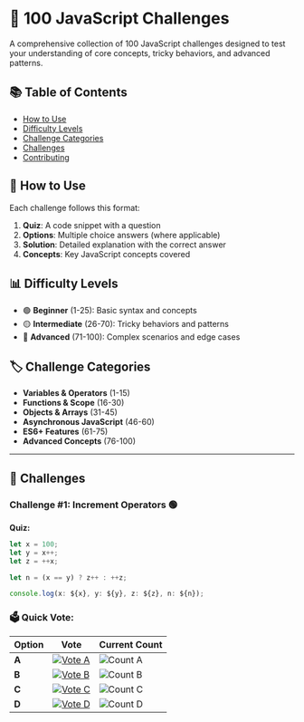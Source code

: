 # 🚀 100 JavaScript Challenges

A comprehensive collection of 100 JavaScript challenges designed to test your understanding of core concepts, tricky behaviors, and advanced patterns.

## 📚 Table of Contents

- [How to Use](#how-to-use)
- [Difficulty Levels](#difficulty-levels)
- [Challenge Categories](#challenge-categories)
- [Challenges](#challenges)
- [Contributing](#contributing)

## 🎯 How to Use

Each challenge follows this format:
1. **Quiz**: A code snippet with a question
2. **Options**: Multiple choice answers (where applicable)
3. **Solution**: Detailed explanation with the correct answer
4. **Concepts**: Key JavaScript concepts covered

## 📊 Difficulty Levels

- 🟢 **Beginner** (1-25): Basic syntax and concepts
- 🟡 **Intermediate** (26-70): Tricky behaviors and patterns  
- 🔴 **Advanced** (71-100): Complex scenarios and edge cases

## 🏷️ Challenge Categories

- **Variables & Operators** (1-15)
- **Functions & Scope** (16-30)
- **Objects & Arrays** (31-45)
- **Asynchronous JavaScript** (46-60)
- **ES6+ Features** (61-75)
- **Advanced Concepts** (76-100)

---

## 🧩 Challenges

### Challenge #1: Increment Operators 🟢

**Quiz:**
```javascript
let x = 100;
let y = x++;
let z = ++x;

let n = (x == y) ? z++ : ++z;

console.log(x: ${x}, y: ${y}, z: ${z}, n: ${n});
```
### 🗳️ Quick Vote:

| Option | Vote | Current Count |
|--------|------|---------------|
| **A** | [![Vote A](https://img.shields.io/badge/Vote-A-blue)](https://github.com/user/repo/issues/new?labels=vote-a-ch1&title=Vote+A+Challenge+1) | ![Count A](https://img.shields.io/github/issues-search/user/repo?query=label%3Avote-a-ch1&label=votes&color=blue) |
| **B** | [![Vote B](https://img.shields.io/badge/Vote-B-green)](https://github.com/user/repo/issues/new?labels=vote-b-ch1&title=Vote+B+Challenge+1) | ![Count B](https://img.shields.io/github/issues-search/user/repo?query=label%3Avote-b-ch1&label=votes&color=green) |
| **C** | [![Vote C](https://img.shields.io/badge/Vote-C-orange)](https://github.com/user/repo/issues/new?labels=vote-c-ch1&title=Vote+C+Challenge+1) | ![Count C](https://img.shields.io/github/issues-search/user/repo?query=label%3Avote-c-ch1&label=votes&color=orange) |
| **D** | [![Vote D](https://img.shields.io/badge/Vote-D-red)](https://github.com/user/repo/issues/new?labels=vote-d-ch1&title=Vote+D+Challenge+1) | ![Count D](https://img.shields.io/github/issues-search/user/repo?query=label%3Avote-d-ch1&label=votes&color=red) |

